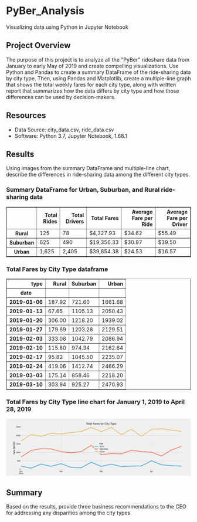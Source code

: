 # PyBer_Analysis
Visualizing data using Python in Jupyter Notebook

## Project Overview
The purpose of this project is to analyze all the "PyBer" rideshare data from January to early May of 2019 and create compelling visualizations. Use Python and Pandas to create a summary DataFrame of the ride-sharing data by city type. Then, using Pandas and Matplotlib, create a multiple-line graph that shows the total weekly fares for each city type, along with written report that summarizes how the data differs by city type and how those differences can be used by decision-makers.

## Resources
- Data Source: city_data.csv, ride_data.csv
- Software: Python 3.7, Jupyter Notebook, 1.68.1

## Results
Using images from the summary DataFrame and multiple-line chart, describe the differences in ride-sharing data among the different city types.

### Summary DataFrame for Urban, Suburban, and Rural ride-sharing data
<div>
<table border="1" class="dataframe">
  <thead>
    <tr style="text-align: right;">
      <th></th>
      <th>Total Rides</th>
      <th>Total Drivers</th>
      <th>Total Fares</th>
      <th>Average Fare per Ride</th>
      <th>Average Fare per Driver</th>
    </tr>
  </thead>
  <tbody>
    <tr>
      <th>Rural</th>
      <td>125</td>
      <td>78</td>
      <td>$4,327.93</td>
      <td>$34.62</td>
      <td>$55.49</td>
    </tr>
    <tr>
      <th>Suburban</th>
      <td>625</td>
      <td>490</td>
      <td>$19,356.33</td>
      <td>$30.97</td>
      <td>$39.50</td>
    </tr>
    <tr>
      <th>Urban</th>
      <td>1,625</td>
      <td>2,405</td>
      <td>$39,854.38</td>
      <td>$24.53</td>
      <td>$16.57</td>
    </tr>
  </tbody>
</table>
</div>

### Total Fares by City Type dataframe
<div>
<table border="1" class="dataframe">
  <thead>
    <tr style="text-align: right;">
      <th>type</th>
      <th>Rural</th>
      <th>Suburban</th>
      <th>Urban</th>
    </tr>
    <tr>
      <th>date</th>
      <th></th>
      <th></th>
      <th></th>
    </tr>
  </thead>
  <tbody>
    <tr>
      <th>2019-01-06</th>
      <td>187.92</td>
      <td>721.60</td>
      <td>1661.68</td>
    </tr>
    <tr>
      <th>2019-01-13</th>
      <td>67.65</td>
      <td>1105.13</td>
      <td>2050.43</td>
    </tr>
    <tr>
      <th>2019-01-20</th>
      <td>306.00</td>
      <td>1218.20</td>
      <td>1939.02</td>
    </tr>
    <tr>
      <th>2019-01-27</th>
      <td>179.69</td>
      <td>1203.28</td>
      <td>2129.51</td>
    </tr>
    <tr>
      <th>2019-02-03</th>
      <td>333.08</td>
      <td>1042.79</td>
      <td>2086.94</td>
    </tr>
    <tr>
      <th>2019-02-10</th>
      <td>115.80</td>
      <td>974.34</td>
      <td>2162.64</td>
    </tr>
    <tr>
      <th>2019-02-17</th>
      <td>95.82</td>
      <td>1045.50</td>
      <td>2235.07</td>
    </tr>
    <tr>
      <th>2019-02-24</th>
      <td>419.06</td>
      <td>1412.74</td>
      <td>2466.29</td>
    </tr>
    <tr>
      <th>2019-03-03</th>
      <td>175.14</td>
      <td>858.46</td>
      <td>2218.20</td>
    </tr>
    <tr>
      <th>2019-03-10</th>
      <td>303.94</td>
      <td>925.27</td>
      <td>2470.93</td>
    </tr>
  </tbody>
</table>
</div>

### Total Fares by City Type line chart for January 1, 2019 to April 28, 2019
![image_name](analysis/Pyber_fare_summary.png)


## Summary
Based on the results, provide three business recommendations to the CEO for addressing any disparities among the city types.

